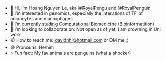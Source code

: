 - 👋 Hi, I’m Hoang Nguyen Le, aka @RoyalPengu and @RoyalPenguin
- 👀 I’m interested in genomics, especially the interations of TF of adipocytes and macrophages
- 🌱 I’m currently studing Computational Biomedicine (Bioinformatition)
- 💞️ I’m looking to collaborate on: Not open as of yet, I am drowning in Uni work
- 📫 How to reach me: davidnhi@hotmail.com or DM me ;)
- 😄 Pronouns: He/him
- ⚡ Fun fact: My fav animals are penguins (what a shocker)

<!---
RoyalPengu/RoyalPengu is a ✨ special ✨ repository because its `README.md` (this file) appears on your GitHub profile.
You can click the Preview link to take a look at your changes.
--->
